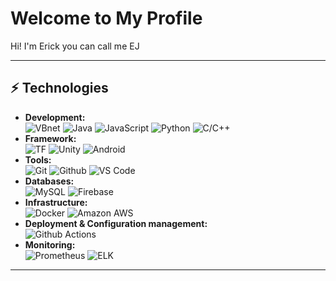 # Welcome to My Profile
Hi! I'm Erick you can call me EJ

--- 
## :zap: Technologies
 - **Development:** </br>
![VBnet](https://img.shields.io/badge/-VB.net-black?style=flat-square&logo=dotnet)  ![Java](https://img.shields.io/badge/-Java-black?style=flat-square&logo=oracle) ![JavaScript](https://img.shields.io/badge/-JavaScript-black?style=flat-square&logo=javascript) ![Python](https://img.shields.io/badge/-Python-black?style=flat-square&logo=Python) ![C/C++](https://img.shields.io/badge/-C/C++-00599C?style=flat-square&logo=c)
 - **Framework:**</br>
 ![TF](https://img.shields.io/badge/-TensorFlow-black?style=flat-square&logo=tensorflow) ![Unity](https://img.shields.io/badge/-Unity-black?style=flat-square&logo=unity) ![Android](https://img.shields.io/badge/-Android%20Studio-black?style=flat-square&logo=androidstudio)
 - **Tools:**</br>
   ![Git](https://img.shields.io/badge/-Git-black?style=flat-square&logo=git)  ![Github](https://img.shields.io/badge/-Github-black?style=flat-square&logo=github)  ![VS Code](https://img.shields.io/badge/-VS%20Code-black?style=flat-square&logo=visual-studio-code)
 - **Databases:**</br>
   ![MySQL](https://img.shields.io/badge/-mySQL-white?style=flat-square&logo=mysql) ![Firebase](https://img.shields.io/badge/-Firebase-red?style=flat-square&logo=firebase)
 - **Infrastructure:**</br>
   ![Docker](https://img.shields.io/badge/-Docker-black?style=flat-square&logo=docker) ![Amazon AWS](https://img.shields.io/badge/Amazon%20AWS-232F3E?style=flat-square&logo=amazon-aws)
 - **Deployment & Configuration management:**</br>
  ![Github Actions](https://img.shields.io/badge/-Github%20Actions-black?style=flat-square&logo=github-actions)
 - **Monitoring:**</br>
   ![Prometheus](https://img.shields.io/badge/-Prometheus-black?style=flat-square&logo=prometheus)   ![ELK](https://img.shields.io/badge/-ELK-black?style=flat-square&logo=elastic-stack)
---
